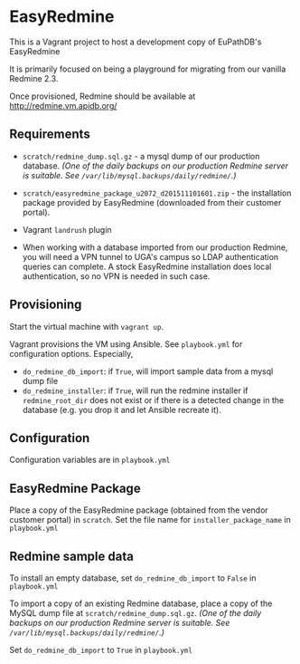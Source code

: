 # EasyRedmine

This is a Vagrant project to host a development copy of EuPathDB's
EasyRedmine

It is primarily focused on being a playground for migrating from our
vanilla Redmine 2.3.

Once provisioned, Redmine should be available at http://redmine.vm.apidb.org/

## Requirements

- `scratch/redmine_dump.sql.gz` - a mysql dump of our production
database.  _(One of the daily backups on our production Redmine server
is suitable. See `/var/lib/mysql.backups/daily/redmine/`.)_

- `scratch/easyredmine_package_u2072_d201511101601.zip` - the
installation package provided by EasyRedmine (downloaded from their
customer portal).

- Vagrant `landrush` plugin

- When working with a database imported from our production Redmine, you
will need a VPN tunnel to UGA's campus so LDAP authentication queries
can complete. A stock EasyRedmine installation does local
authentication, so no VPN is needed in such case.

## Provisioning

Start the virtual machine with `vagrant up`.

Vagrant provisions the VM using Ansible. See
`playbook.yml` for configuration options. Especially,

- `do_redmine_db_import`: if `True`, will import sample data from a
mysql dump file
- `do_redmine_installer`: if `True`, will run the redmine installer if
`redmine_root_dir` does not exist or if there is a detected change in
the database (e.g. you drop it and let Ansible recreate it).

## Configuration

Configuration variables are in `playbook.yml`

## EasyRedmine Package

Place a copy of the EasyRedmine package (obtained from the vendor
customer portal) in `scratch`. Set the file name for
`installer_package_name` in `playbook.yml`

## Redmine sample data

To install an empty database, set `do_redmine_db_import` to `False` in
`playbook.yml`

To import a copy of an existing Redmine database, place a copy of the
MySQL dump file at `scratch/redmine_dump.sql.gz`. _(One of the daily
backups on our production Redmine server is suitable. See
`/var/lib/mysql.backups/daily/redmine/`.)_

Set `do_redmine_db_import` to `True` in `playbook.yml`
